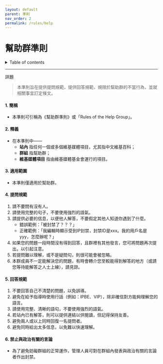 ```yaml
---
layout: default
parent: 準則
nav_order: 2
permalink: /rules/help
---
```


# 幫助群準則

<details close markdown="block">
  <summary>
    Table of contents
  </summary>
  {: .text-delta }
- TOC
{:toc}
</details>

---

詳題
> 本準則旨在提供提問規範，提供回答規範，規限於幫助群的不當行為，並就相關事宜訂定條文。

#### 1. 簡稱

- 本準則可引稱為《幫助群準則》或「Rules of the Help Group」。

#### 2. 釋義

- 在本準則中——
  - **站內** 指任何一個或多個維基媒體項目，尤其指中文維基百科；
  - **群組** 指幫助群；
  - **維基媒體項目** 指由維基媒體基金會運行的項目。

#### 3. 適用範圍

- 本準則僅適用於幫助群。

#### 4. 提問規範

1. 請不要問有沒有人。
2. 請使用完整的句子，不要使用強烈的語氣。
3. 請提供必要的信息，以便他人解答，不要假定其他人知道你遇到了什麼。
    - 錯誤範例：「被封禁了？？？」
    - 正確範例：「我編輯時顯示受到IP封禁，封禁ID是xxx。我的用戶名是yyy，怎麼辦呢？」
4. 如果您的問題一段時間沒有得到回答，且群裡有其他發言，您可將問題再次提出，以引起注意。
5. 若提問難以理解，或不是疑問句，則很可能會被忽略。
6. 本群成員不一定能解決您的問題，有時會轉介您至較能得到解答的地方（或請您等待能解答之人士上線），請見諒。

#### 5. 回答規範

1. 不要回答自己不清楚的問題，以免誤導。
2. 避免在給予指導時使用行話（例如：IPBE、VIP），除非確信對方能夠理解您的語言。
3. 請使用完整、清晰的語句，不要使用強烈的語氣。
4. 若站內已有解答，則可以提供連結以供閱讀，但記得保持友善。
5. 避免兩人或以上同時回復一名提問者。
6. 避免同時給出太多信息，以免難以快速理解。

#### 6. 禁止與政治有關的言論

- 為了避免妨礙群組的正常運作，管理人員可對在群組內發表與政治有關的言論者作出封禁。
